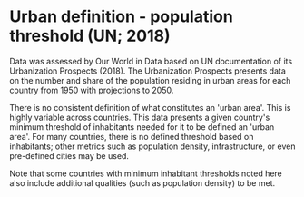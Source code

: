 # Urban definition - population threshold (UN; 2018)

Data was assessed by Our World in Data based on UN documentation of its Urbanization Prospects (2018). The Urbanization Prospects presents data on the number and share of the population residing in urban areas for each country from 1950 with projections to 2050.

There is no consistent definition of what constitutes an 'urban area'. This is highly variable across countries. This data presents a given country's minimum threshold of inhabitants needed for it to be defined an 'urban area'. For many countries, there is no defined threshold based on inhabitants; other metrics such as population density, infrastructure, or even pre-defined cities may be used.

Note that some countries with minimum inhabitant thresholds noted here also include additional qualities (such as population density) to be met.